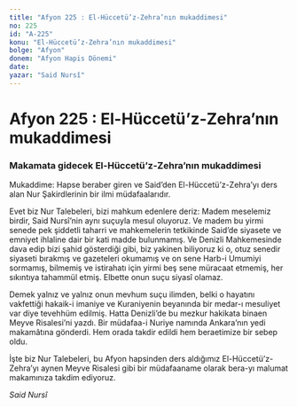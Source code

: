 ```yaml
---
title: "Afyon 225 : El-Hüccetü’z-Zehra’nın mukaddimesi"
no: 225
id: "A-225"
konu: "El-Hüccetü’z-Zehra’nın mukaddimesi"
bolge: "Afyon"
donem: "Afyon Hapis Dönemi"
date: 
yazar: "Said Nursî"
---
```


# Afyon 225 : El-Hüccetü’z-Zehra’nın mukaddimesi

### Makamata gidecek El-Hüccetü’z-Zehra’nın mukaddimesi

Mukaddime: Hapse beraber giren ve Said’den El-Hüccetü’z-Zehra’yı ders alan Nur Şakirdlerinin bir ilmi müdafaalarıdır.

Evet biz Nur Talebeleri, bizi mahkum edenlere deriz: Madem meselemiz birdir, Said Nursî’nin aynı suçuyla mesul oluyoruz. Ve madem bu yirmi senede pek şiddetli taharri ve mahkemelerin tetkikinde Said’de siyasete ve emniyet ihlaline dair bir kati madde bulunmamış. Ve Denizli Mahkemesinde dava edip bizi şahid gösterdiği gibi, biz yakinen biliyoruz ki o, otuz senedir siyaseti bırakmış ve gazeteleri okumamış ve on sene Harb-i Umumiyi sormamış, bilmemiş ve istirahatı için yirmi beş sene müracaat etmemiş, her sıkıntıya tahammül etmiş. Elbette onun suçu siyasî olamaz.

Demek yalnız ve yalnız onun mevhum suçu ilimden, belki o hayatını vakfettiği hakaik-i imaniye ve Kuraniyenin beyanında bir medar-ı mesuliyet var diye tevehhüm edilmiş. Hatta Denizli’de bu mezkur hakikata binaen Meyve Risalesi’ni yazdı. Bir müdafaa-i Nuriye namında Ankara’nın yedi makamâtına gönderdi. Hem orada takdir edildi hem beraetimize bir sebep oldu.

İşte biz Nur Talebeleri, bu Afyon hapsinden ders aldığımız El-Hüccetü’z-Zehra’yı aynen Meyve Risalesi gibi bir müdafaaname olarak bera-yı malumat makamınıza takdim ediyoruz.

*Said Nursî*
